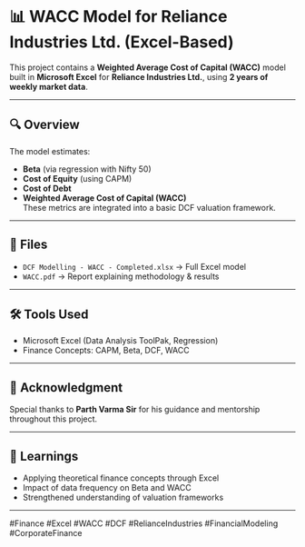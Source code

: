 # 📊 WACC Model for Reliance Industries Ltd. (Excel-Based)

This project contains a **Weighted Average Cost of Capital (WACC)** model built in **Microsoft Excel** for **Reliance Industries Ltd.**, using **2 years of weekly market data**.

---

## 🔍 Overview
The model estimates:
- **Beta** (via regression with Nifty 50)
- **Cost of Equity** (using CAPM)
- **Cost of Debt**
- **Weighted Average Cost of Capital (WACC)**  
These metrics are integrated into a basic DCF valuation framework.

---

## 📁 Files
- `DCF Modelling - WACC - Completed.xlsx` → Full Excel model  
- `WACC.pdf` → Report explaining methodology & results  

---

## 🛠 Tools Used
- Microsoft Excel (Data Analysis ToolPak, Regression)
- Finance Concepts: CAPM, Beta, DCF, WACC

---

## 🙏 Acknowledgment
Special thanks to **Parth Varma Sir** for his guidance and mentorship throughout this project.

---

## 🧠 Learnings
- Applying theoretical finance concepts through Excel  
- Impact of data frequency on Beta and WACC  
- Strengthened understanding of valuation frameworks

---

#Finance #Excel #WACC #DCF #RelianceIndustries #FinancialModeling #CorporateFinance
